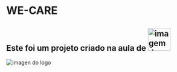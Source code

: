 <h1>WE-CARE</h1>
<h2>Este foi um projeto criado na aula de  <img src="https://img.shields.io/badge/CSS-239120?&style=for-the-badge&logo=css3&logoColor=white" alt="imagem do logo css" width="60px"/></h2>
<img src="https://github.com/heliobispo82/we-care/blob/master/imagen/readime%20we-care%20github.png?raw=true" alt="imagen do logo" wedth="70px">
